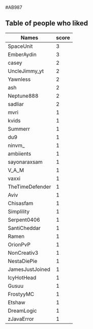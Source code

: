#AB987
## Table of people who liked
Names | score
--- | ---
SpaceUnit | 3
EmberAydin | 3
casey | 2
UncleJimmy_yt | 2
Yawnless | 2
ash | 2
Neptune888 | 2
sadliar | 2
mvri | 1
kvids | 1
Summerr | 1
du9 | 1
ninvm_ | 1
ambiients | 1
sayonaraxsam | 1
V_A_M | 1
vaxxi | 1
TheTimeDefender | 1
Aviv | 1
Chisasfam | 1
Simplility | 1
Serpent0406 | 1
SantiCheddar | 1
Ramen | 1
OrionPvP | 1
NonCreativ3 | 1
NestaDiePie | 1
JamesJustJoined | 1
IcyHotHead | 1
Gusuu | 1
FrostyyMC | 1
Etshaw | 1
DreamLogic | 1
zJavaError | 1
